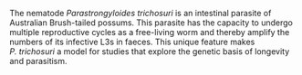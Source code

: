 [//]: # (Created by ./bin/manage_files.pl from ./species/Parastrongyloides_trichosuri/Parastrongyloides_trichosuri.about.html on Thu Jun 11 13:45:17 2020)
The nematode _Parastrongyloides trichosuri_ is an intestinal parasite of Australian Brush-tailed possums. This parasite has the capacity to undergo multiple reproductive cycles as a free-living worm and thereby amplify the numbers of its infective L3s in faeces. This unique feature makes _P. trichosuri_ a model for studies that explore the genetic basis of longevity and parasitism.
